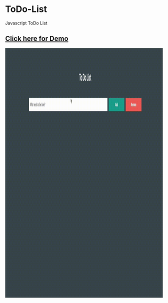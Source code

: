 # ToDo-List
Javascript ToDo List

## <a href="https://sinansarikaya.github.io/ToDo-List/"> Click here for Demo </a>

<img src='https://github.com/sinansarikaya/ToDo-List/blob/main/todo.gif' width='1200' height='800'>
